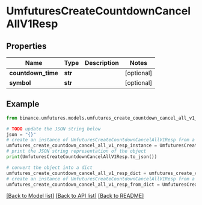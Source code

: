 # UmfuturesCreateCountdownCancelAllV1Resp


## Properties

Name | Type | Description | Notes
------------ | ------------- | ------------- | -------------
**countdown_time** | **str** |  | [optional] 
**symbol** | **str** |  | [optional] 

## Example

```python
from binance.umfutures.models.umfutures_create_countdown_cancel_all_v1_resp import UmfuturesCreateCountdownCancelAllV1Resp

# TODO update the JSON string below
json = "{}"
# create an instance of UmfuturesCreateCountdownCancelAllV1Resp from a JSON string
umfutures_create_countdown_cancel_all_v1_resp_instance = UmfuturesCreateCountdownCancelAllV1Resp.from_json(json)
# print the JSON string representation of the object
print(UmfuturesCreateCountdownCancelAllV1Resp.to_json())

# convert the object into a dict
umfutures_create_countdown_cancel_all_v1_resp_dict = umfutures_create_countdown_cancel_all_v1_resp_instance.to_dict()
# create an instance of UmfuturesCreateCountdownCancelAllV1Resp from a dict
umfutures_create_countdown_cancel_all_v1_resp_from_dict = UmfuturesCreateCountdownCancelAllV1Resp.from_dict(umfutures_create_countdown_cancel_all_v1_resp_dict)
```
[[Back to Model list]](../README.md#documentation-for-models) [[Back to API list]](../README.md#documentation-for-api-endpoints) [[Back to README]](../README.md)


